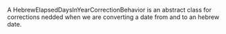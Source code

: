 A HebrewElapsedDaysInYearCorrectionBehavior is an abstract class for corrections nedded when we are converting a date from and to an hebrew date.
